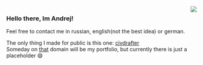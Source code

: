 <img align="right" src="https://user-images.githubusercontent.com/44065817/177302097-55235537-0eb9-4029-9f76-0dabec1a4a7c.png"/>  

### Hello there, Im Andrej! 
Feel free to contact me in russian, english(not the best idea) or german.

The only thing I made for public is this one: <a href="https://timy78.github.io/civdrafter/">civdrafter</a>  
Someday on <a href="https://kuhn.contact/">that</a> domain will be my portfolio, but currently there is just a placeholder :smile:

